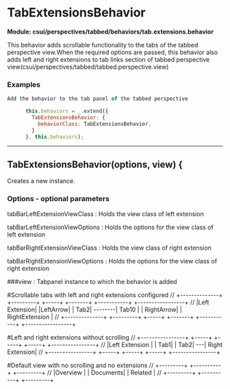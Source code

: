 # TabExtensionsBehavior

**Module: csui/perspectives/tabbed/behaviors/tab.extensions.behavior**

This behavior adds scrollable functionality to the tabs of the tabbed perspective view.When the
required options are passed, this behavior also adds left and right extensions to tab links section
of tabbed perspective view(csui/perspectives/tabbed/tabbed.perspective.view)

### Examples

```javascript
Add the behavior to the tab panel of the tabbed perspective

      this.behaviors = _.extend({
        TabExtensionsBehavior: {
          behaviorClass: TabExtensionsBehavior,
        }
      }, this.behaviors);
```

---
## TabExtensionsBehavior(options, view) {

Creates a new instance.

### Options - optional parameters

tabBarLeftExtensionViewClass
: Holds the view class of left extension

tabBarLeftExtensionViewOptions
: Holds the options for the view class of left extension

tabBarRightExtensionViewClass
: Holds the view class of right extension

tabBarRightExtensionViewOptions
: Holds the options for the view class of right extension


###view
: Tabpanel instance to which the behavior is added

#Scrollable tabs with left and right extensions configured
// +--------------+ +---------+ +-----+         +-------+ +-----------+  +-----------------+
// |Left Extension| |LeftArrow| | Tab2| --------| Tab10 | | RightArrow|  | RightExtension  |
// +--------------+ +---------+ +-----+         +-------+ +-----------+  +-----------------+

#Left and right extensions without scrolling
// +----------------+ +-----+ +-----+ +-----+    +----------------+
// |Left Extension  | | Tab1| | Tab2|         ---| Right Extension|
// +----------------+ +-----+ +-----+ +-----+    +----------------+

#Default view with no scrolling and no extensions
// +---------+ +----------+ +---------+ 
// |Overview | | Documents| | Related | 
// +---------+ +----------+ +---------+ 

 

